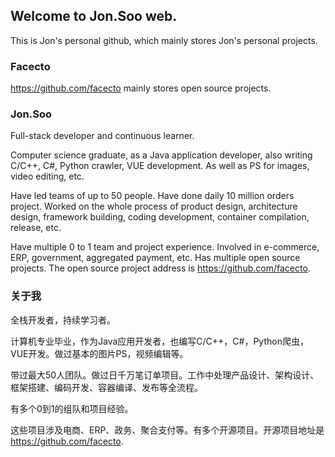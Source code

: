 ## Welcome to Jon.Soo web.

This is Jon's personal github, which mainly stores Jon's personal projects.

### Facecto

https://github.com/facecto mainly stores open source projects.


### Jon.Soo

Full-stack developer and continuous learner.

Computer science graduate, as a Java application developer, also writing C/C++, C#, Python crawler, VUE development. As well as PS for images, video editing, etc.

Have led teams of up to 50 people. Have done daily 10 million orders project. Worked on the whole process of product design, architecture design, framework building, coding development, container compilation, release, etc.

Have multiple 0 to 1 team and project experience. Involved in e-commerce, ERP, government, aggregated payment, etc. Has multiple open source projects. The open source project address is https://github.com/facecto.


### 关于我

全栈开发者，持续学习者。

计算机专业毕业，作为Java应用开发者，也编写C/C++，C#，Python爬虫，VUE开发。做过基本的图片PS，视频编辑等。

带过最大50人团队。做过日千万笔订单项目。工作中处理产品设计、架构设计、框架搭建、编码开发、容器编译、发布等全流程。

有多个0到1的组队和项目经验。

这些项目涉及电商、ERP、政务、聚合支付等。有多个开源项目。开源项目地址是 https://github.com/facecto.
